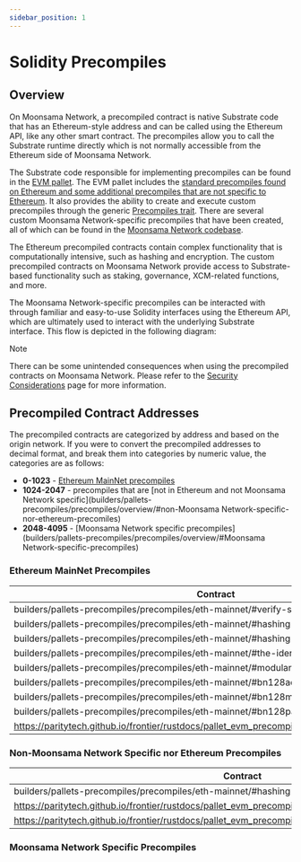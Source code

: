 ```yaml
---
sidebar_position: 1
---
```


# Solidity Precompiles

## Overview

On Moonsama Network, a precompiled contract is native Substrate code that has an Ethereum-style address and can be called using the Ethereum API, like any other smart contract. The precompiles allow you to call the Substrate runtime directly which is not normally accessible from the Ethereum side of Moonsama Network.

The Substrate code responsible for implementing precompiles can be found in the [EVM pallet](learn/features/eth-compatibility/#evm-pallet). The EVM pallet includes the [standard precompiles found on Ethereum and some additional precompiles that are not specific to Ethereum](https://github.com/paritytech/frontier/tree/master/frame/evm/precompile). It also provides the ability to create and execute custom precompiles through the generic [Precompiles trait](https://paritytech.github.io/frontier/rustdocs/pallet_evm/trait.Precompile.html). There are several custom Moonsama Network-specific precompiles that have been created, all of which can be found in the [Moonsama Network codebase](/tree/master/precompiles).

The Ethereum precompiled contracts contain complex functionality that is computationally intensive, such as hashing and encryption. The custom precompiled contracts on Moonsama Network provide access to Substrate-based functionality such as staking, governance, XCM-related functions, and more.

The Moonsama Network-specific precompiles can be interacted with through familiar and easy-to-use Solidity interfaces using the Ethereum API, which are ultimately used to interact with the underlying Substrate interface. This flow is depicted in the following diagram:

Note

There can be some unintended consequences when using the precompiled contracts on Moonsama Network. Please refer to the [Security Considerations](builders/get-started/eth-compare/security) page for more information.

## Precompiled Contract Addresses

The precompiled contracts are categorized by address and based on the origin network. If you were to convert the precompiled addresses to decimal format, and break them into categories by numeric value, the categories are as follows:

- **0-1023** - [Ethereum MainNet precompiles](builders/pallets-precompiles/precompiles/overview/#ethereum-mainnet-precompiles)
- **1024-2047** - precompiles that are [not in Ethereum and not Moonsama Network specific](builders/pallets-precompiles/precompiles/overview/#non-Moonsama Network-specific-nor-ethereum-precomiles)
- **2048-4095** - [Moonsama Network specific precompiles](builders/pallets-precompiles/precompiles/overview/#Moonsama Network-specific-precompiles)

### Ethereum MainNet Precompiles

| Contract | Address |
| --- | --- |
| builders/pallets-precompiles/precompiles/eth-mainnet/#verify-signatures-with-ecrecover | 0x0000000000000000000000000000000000000001 |
| builders/pallets-precompiles/precompiles/eth-mainnet/#hashing-with-sha256 | 0x0000000000000000000000000000000000000002 |
| builders/pallets-precompiles/precompiles/eth-mainnet/#hashing-with-ripemd-160 | 0x0000000000000000000000000000000000000003 |
| builders/pallets-precompiles/precompiles/eth-mainnet/#the-identity-function | 0x0000000000000000000000000000000000000004 |
| builders/pallets-precompiles/precompiles/eth-mainnet/#modular-exponentiation | 0x0000000000000000000000000000000000000005 |
| builders/pallets-precompiles/precompiles/eth-mainnet/#bn128add | 0x0000000000000000000000000000000000000006 |
| builders/pallets-precompiles/precompiles/eth-mainnet/#bn128mul | 0x0000000000000000000000000000000000000007 |
| builders/pallets-precompiles/precompiles/eth-mainnet/#bn128pairing | 0x0000000000000000000000000000000000000008 |
| https://paritytech.github.io/frontier/rustdocs/pallet_evm_precompile_blake2/struct.Blake2F.html | 0x0000000000000000000000000000000000000009 |

### Non-Moonsama Network Specific nor Ethereum Precompiles

| Contract | Address |
| --- | --- |
| builders/pallets-precompiles/precompiles/eth-mainnet/#hashing-with-sha3fips256 | 0x0000000000000000000000000000000000000400 |
| https://paritytech.github.io/frontier/rustdocs/pallet_evm_precompile_dispatch/struct.Dispatch.html | 0x0000000000000000000000000000000000000401 |
| https://paritytech.github.io/frontier/rustdocs/pallet_evm_precompile_simple/struct.ECRecoverPublicKey.html | 0x0000000000000000000000000000000000000402 |

### Moonsama Network Specific Precompiles
